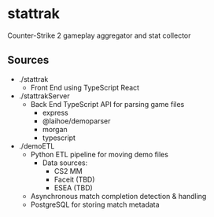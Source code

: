 
# stattrak

Counter-Strike 2 gameplay aggregator and stat collector

## Sources

- ./stattrak
    - Front End using TypeScript React
- ./stattrakServer
    - Back End TypeScript API for parsing game files
        - express
	    - @laihoe/demoparser
	    - morgan
	    - typescript
- ./demoETL
    - Python ETL pipeline for moving demo files
        - Data sources:
            - CS2 MM
            - Faceit (TBD)
            - ESEA (TBD)
	- Asynchronous match completion detection & handling
	- PostgreSQL for storing match metadata
